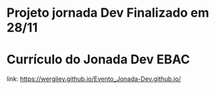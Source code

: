# Projeto jornada Dev Finalizado em 28/11
# Currículo do Jonada Dev EBAC
link: https://wergiley.github.io/Evento_Jonada-Dev.github.io/
